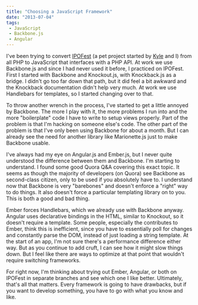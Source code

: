 ```yaml
---
title: "Choosing a JavaScript Framework"
date: "2013-07-04"
tags:
 - JavaScript
 - Backbone.js
 - Angular
---
```


I've been trying to convert [IPOFest](https://github.com/simpixelated/ipofest) (a pet project started by [Kyle](http://www.aquaether.com/) and I) from all PHP to JavaScript that interfaces with a PHP API. At work we use Backbone.js and since I had never used it before, I practiced on IPOFest. First I started with Backbone and Knockout.js, with Knockback.js as a bridge. I didn't go too far down that path, but it did feel a bit awkward and the Knockback documentation didn't help very much. At work we use Handlebars for templates, so I started changing over to that.

To throw another wrench in the process, I've started to get a little annoyed by Backbone. The more I play with it, the more problems I run into and the more "boilerplate" code I have to write to setup views properly. Part of the problem is that I'm hacking on someone else's code. The other part of the problem is that I've only been using Backbone for about a month. But I can already see the need for another library like Marionette.js just to make Backbone usable.

I've always had my eye on Angular.js and Ember.js, but I never quite understood the difference between them and Backbone. I'm starting to understand. I found some good Quora Q&A covering this exact topic. It seems as though the majority of developers (on Quora) see Backbone as second-class citizen, only to be used if you absolutely have to. I understand now that Backbone is very "barebones" and doesn't enforce a "right" way to do things. It also doesn't force a particular templating library on to you. This is both a good and bad thing.

Ember forces Handlebars, which we already use with Backbone anyway. Angular uses declarative bindings in the HTML, similar to Knockout, so it doesn't require a template. Some people, especially the contributes to Ember, think this is inefficient, since you have to essentially poll for changes and constantly parse the DOM, instead of just loading a string template. At the start of an app, I'm not sure there's a performance difference either way. But as you continue to add cruft, I can see how it might slow things down. But I feel like there are ways to optimize at that point that wouldn't require switching frameworks.

For right now, I'm thinking about trying out Ember, Angular, or both on IPOFest in separate branches and see which one I like better. Ultimately, that's all that matters. Every framework is going to have drawbacks, but if you want to develop something, you have to go with what you know and like.
